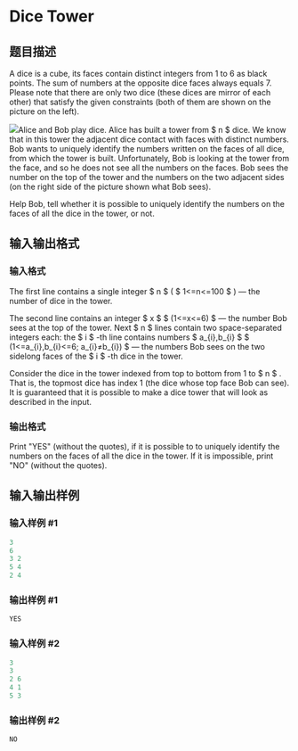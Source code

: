 # Dice Tower

## 题目描述

A dice is a cube, its faces contain distinct integers from 1 to 6 as black points. The sum of numbers at the opposite dice faces always equals 7. Please note that there are only two dice (these dices are mirror of each other) that satisfy the given constraints (both of them are shown on the picture on the left).

![](https://cdn.luogu.com.cn/upload/vjudge_pic/CF225A/85f2da947143b29924bb6531722e86105dbf28c1.png)Alice and Bob play dice. Alice has built a tower from $ n $ dice. We know that in this tower the adjacent dice contact with faces with distinct numbers. Bob wants to uniquely identify the numbers written on the faces of all dice, from which the tower is built. Unfortunately, Bob is looking at the tower from the face, and so he does not see all the numbers on the faces. Bob sees the number on the top of the tower and the numbers on the two adjacent sides (on the right side of the picture shown what Bob sees).

Help Bob, tell whether it is possible to uniquely identify the numbers on the faces of all the dice in the tower, or not.

## 输入输出格式

### 输入格式

The first line contains a single integer $ n $ ( $ 1<=n<=100 $ ) — the number of dice in the tower.

The second line contains an integer $ x $ $ (1<=x<=6) $ — the number Bob sees at the top of the tower. Next $ n $ lines contain two space-separated integers each: the $ i $ -th line contains numbers $ a_{i},b_{i} $ $ (1<=a_{i},b_{i}<=6; a_{i}≠b_{i}) $ — the numbers Bob sees on the two sidelong faces of the $ i $ -th dice in the tower.

Consider the dice in the tower indexed from top to bottom from 1 to $ n $ . That is, the topmost dice has index 1 (the dice whose top face Bob can see). It is guaranteed that it is possible to make a dice tower that will look as described in the input.

### 输出格式

Print "YES" (without the quotes), if it is possible to to uniquely identify the numbers on the faces of all the dice in the tower. If it is impossible, print "NO" (without the quotes).

## 输入输出样例

### 输入样例 #1

```cpp
3
6
3 2
5 4
2 4

```
### 输出样例 #1

```cpp
YES
```


### 输入样例 #2

```cpp
3
3
2 6
4 1
5 3

```
### 输出样例 #2

```cpp
NO
```


